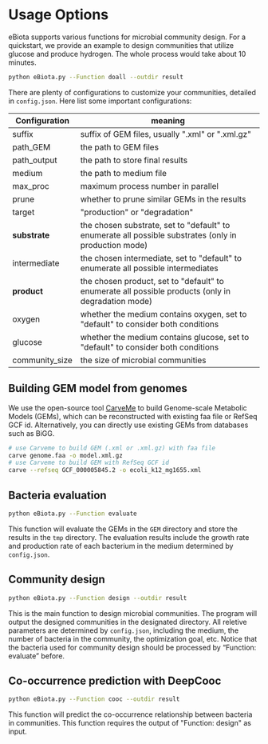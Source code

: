 Usage Options
================

eBiota supports various functions for microbial community design. For a quickstart, we provide an example to design communities that utilize glucose and produce hydrogen. The whole process would take about 10 minutes.

```bash
python eBiota.py --Function doall --outdir result
```

There are plenty of configurations to customize your communities, detailed in `config.json`. Here list some important configurations:

| Configuration  | meaning                                                      |
| -------------- | ------------------------------------------------------------ |
| suffix         | suffix of GEM files, usually ".xml" or ".xml.gz"             |
| path_GEM       | the path to GEM files                                        |
| path_output    | the path to store final results                              |
| medium         | the path to medium file                                      |
| max_proc       | maximum process number in parallel                           |
| prune          | whether to prune similar GEMs in the results                 |
| target         | "production" or "degradation"                                |
| **substrate**  | the chosen substrate, set to "default" to enumerate all possible substrates (only in production mode) |
| intermediate   | the chosen intermediate, set to "default" to enumerate all possible intermediates |
| **product**    | the chosen product, set to "default" to enumerate all possible products (only in degradation mode) |
| oxygen         | whether the medium contains oxygen, set to "default" to consider both conditions |
| glucose        | whether the medium contains glucose, set to "default" to consider both conditions |
| community_size | the size of microbial communities                            |


Building GEM model from genomes
------------------

We use the open-source tool [CarveMe](https://carveme.readthedocs.io/) to build Genome-scale Metabolic Models (GEMs), which can be reconstructed with existing faa file or RefSeq GCF id. Alternatively, you can directly use existing GEMs from databases such as BiGG.

```bash
# use Carveme to build GEM (.xml or .xml.gz) with faa file
carve genome.faa -o model.xml.gz
# use Carveme to build GEM with RefSeq GCF id
carve --refseq GCF_000005845.2 -o ecoli_k12_mg1655.xml
```

Bacteria evaluation
-------------------

```bash
python eBiota.py --Function evaluate
```
This function will evaluate the GEMs in the `GEM` directory and store the results in the `tmp` directory. The evaluation results include the growth rate and production rate of each bacterium in the medium determined by `config.json`.


Community design
----------------

```bash
python eBiota.py --Function design --outdir result
```
This is the main function to design microbial communities. The program will output the designed communities in the designated directory. All reletive parameters are determined by `config.json`, including the medium, the number of bacteria in the community, the optimization goal, etc.
Notice that the bacteria used for community design should be processed by “Function: evaluate” before. 

Co-occurrence prediction with DeepCooc
--------------------------------------
   
   ```bash 
   python eBiota.py --Function cooc --outdir result
   ```
This function will predict the co-occurrence relationship between bacteria in communities. This function requires the output of "Function: design" as input.